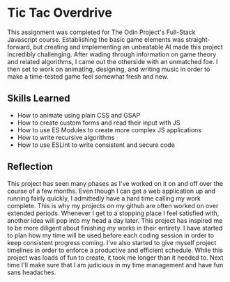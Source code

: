 # Tic Tac Overdrive
This assignment was completed for The Odin Project's Full-Stack Javascript course. Establishing the basic game elements was straight-forward, but creating and implementing an unbeatable AI made this project incredibly challenging. After wading through information on game theory and related algorithms, I came out the otherside with an unmatched foe. I then set to work on animating, designing, and writing music in order to make a time-tested game feel somewhat fresh and new. 

## Skills Learned ##
* How to animate using plain CSS and GSAP
* How to create custom forms and read their input with JS
* How to use ES Modules to create more complex JS applications
* How to write recursive algorithms 
* How to use ESLint to write consistent and secure code

## Reflection ##
This project has seen many phases as I've worked on it on and off over the course of a few months. Even though I can get a web application up and running fairly quickly, I admittedly have a hard time calling my work complete. This is why my projects on my github are often worked on over extended periods. Whenever I get to a stopping place I feel satisfied with, another idea will pop into my head a day later. This project has inspired me to be more diligent about finishing my works in their entirety. I have started to plan how my time will be used before each coding session in order to keep consistent progress coming. I've also started to give myself project timelines in order to enforce a productive and efficient schedule. While this project was loads of fun to create, it took me longer than it needed to. Next time I'll make sure that I am judicious in my time management and have fun sans headaches. 
